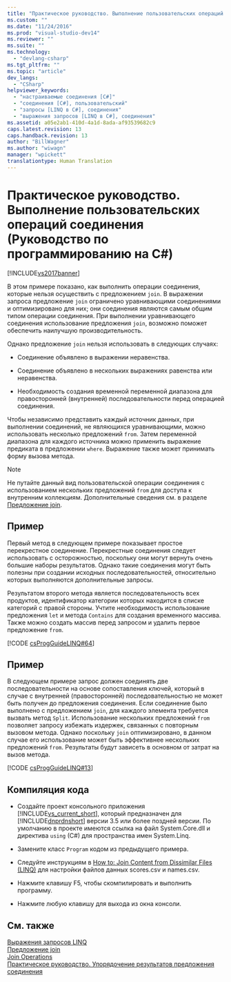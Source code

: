 ```yaml
---
title: "Практическое руководство. Выполнение пользовательских операций соединения (Руководство по программированию на C#) | Microsoft Docs"
ms.custom: ""
ms.date: "11/24/2016"
ms.prod: "visual-studio-dev14"
ms.reviewer: ""
ms.suite: ""
ms.technology: 
  - "devlang-csharp"
ms.tgt_pltfrm: ""
ms.topic: "article"
dev_langs: 
  - "CSharp"
helpviewer_keywords: 
  - "настраиваемые соединения [C#]"
  - "соединения [C#], пользовательский"
  - "запросы [LINQ в C#], соединения"
  - "выражения запросов [LINQ в C#], соединения"
ms.assetid: a05e2ab1-410d-4a1d-8ada-af93539682c9
caps.latest.revision: 13
caps.handback.revision: 13
author: "BillWagner"
ms.author: "wiwagn"
manager: "wpickett"
translationtype: Human Translation
---
```

# Практическое руководство. Выполнение пользовательских операций соединения (Руководство по программированию на C#)
[!INCLUDE[vs2017banner](../../../csharp/includes/vs2017banner.md)]

В этом примере показано, как выполнить операции соединения, которые нельзя осуществить с предложением `join`.  В выражении запроса предложение `join` ограничено уравнивающими соединениями и оптимизировано для них; они соединения являются самым общим типом операции соединения.  При выполнении уравнивающего соединения использование предложения `join`, возможно поможет обеспечить наилучшую производительность.  
  
 Однако предложение `join` нельзя использовать в следующих случаях:  
  
-   Соединение объявлено в выражении неравенства.  
  
-   Соединение объявлено в нескольких выражениях равенства или неравенства.  
  
-   Необходимость создания временной переменной диапазона для правосторонней \(внутренней\) последовательности перед операцией соединения.  
  
 Чтобы независимо представить каждый источник данных, при выполнении соединений, не являющихся уравнивающими, можно использовать несколько предложений `from`.  Затем переменной диапазона для каждого источника можно применить выражение предиката в предложении `where`.  Выражение также может принимать форму вызова метода.  
  
> [!NOTE]
>  Не путайте данный вид пользовательской операции соединения с использованием нескольких предложений `from` для доступа к внутренним коллекциям.  Дополнительные сведения см. в разделе [Предложение join](../../../csharp/language-reference/keywords/join-clause.md).  
  
## Пример  
 Первый метод в следующем примере показывает простое перекрестное соединение.  Перекрестные соединения следует использовать с осторожностью, поскольку они могут вернуть очень большие наборы результатов.  Однако такие соединения могут быть полезны при создании исходных последовательностей, относительно которых выполняются дополнительные запросы.  
  
 Результатом второго метода является последовательность всех продуктов, идентификатор категории которых находится в списке категорий с правой стороны.  Учтите необходимость использование предложения `let` и метода `Contains` для создания временного массива.  Также можно создать массив перед запросом и удалить первое предложение `from`.  
  
 [!CODE [csProgGuideLINQ#64](../CodeSnippet/VS_Snippets_VBCSharp/csProgGuideLINQ#64)]  
  
## Пример  
 В следующем примере запрос должен соединять две последовательности на основе сопоставления ключей, который в случае с внутренней \(правосторонней\) последовательностью не может быть получен до предложения соединения.  Если соединение было выполнено с предложением `join`, для каждого элемента требуется вызвать метод `Split`.  Использование нескольких предложений `from` позволяет запросу избежать издержек, связанных с повторным вызовом метода.  Однако поскольку `join` оптимизировано, в данном случае его использование может быть эффективнее нескольких предложений `from`.  Результаты будут зависеть в основном от затрат на вызов метода.  
  
 [!CODE [csProgGuideLINQ#13](../CodeSnippet/VS_Snippets_VBCSharp/csProgGuideLINQ#13)]  
  
## Компиляция кода  
  
-   Создайте проект консольного приложения [!INCLUDE[vs_current_short](../../../csharp/programming-guide/classes-and-structs/includes/vs_current_short_md.md)], который предназначен для [!INCLUDE[dnprdnshort](../../../csharp/getting-started/includes/dnprdnshort_md.md)] версии 3.5 или более поздней версии.  По умолчанию в проекте имеются ссылка на файл System.Core.dll и директива `using` \(C\#\) для пространства имен System.Linq.  
  
-   Замените класс `Program` кодом из предыдущего примера.  
  
-   Следуйте инструкциям в [How to: Join Content from Dissimilar Files \(LINQ\)](../Topic/How%20to:%20Join%20Content%20from%20Dissimilar%20Files%20\(LINQ\).md) для настройки файлов данных scores.csv и names.csv.  
  
-   Нажмите клавишу F5, чтобы скомпилировать и выполнить программу.  
  
-   Нажмите любую клавишу для выхода из окна консоли.  
  
## См. также  
 [Выражения запросов LINQ](../../../csharp/programming-guide/linq-query-expressions/index.md)   
 [Предложение join](../../../csharp/language-reference/keywords/join-clause.md)   
 [Join Operations](../../../visual-basic/programming-guide/concepts/linq/join-operations.md)   
 [Практическое руководство. Упорядочение результатов предложения соединения](../../../csharp/programming-guide/linq-query-expressions/how-to-order-the-results-of-a-join-clause.md)